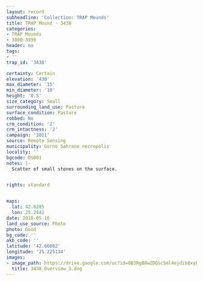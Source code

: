 ```yaml
---
layout: record
subheadline: 'Collection: TRAP Mounds'
title: TRAP Mound - 3438
categories:
- TRAP Mounds
- 3000-3999
header: no
tags:
- ''
trap_id: '3438'

certainty: Certain
elevation: '430'
max_diameter: '15'
min_diameter: '10'
height: '0.5'
size_category: Small
surrounding_land_use: Pasture
surface_condition: Pasture
robbed: No
crm_condition: '2'
crm_intactness: '2'
campaign: '2011'
source: Remote Sensing
municipality: Gorno Sahrane necropolis
locality: ''
bgcode: DS001
notes: |-
  Scatter of small stones on the surface.


rights: standard


maps:
  lat: 42.6285
  lon: 25.2442
date: 2018-05-16
land_use_source: Photo
photo: Good
bg_code: ''
akb_code: ''
latitude: '42.66082'
longitude: '25.225134'
images:
- image_path: https://drive.google.com/uc?id=0B3Rg88wZDQscSml4ejdib0xyLVk
  title: 3438_Overview_S.dng
---
```

